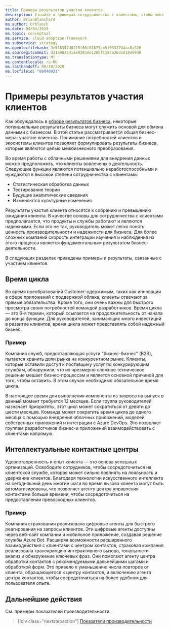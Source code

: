 ```yaml
---
title: Примеры результатов участия клиентов
description: Узнайте о примерах сотрудничества с клиентами, чтобы понять потребности клиентов и экосистему вокруг них в процессе преобразования бизнес-процессов.
author: BrianBlanchard
ms.author: brblanch
ms.date: 04/04/2019
ms.topic: conceptual
ms.service: cloud-adoption-framework
ms.subservice: strategy
ms.openlocfilehash: 3e538347d8215f66f81875ce5f0532744ac0a526
ms.sourcegitcommit: d31a9043d1ae9283ed126bf118ca26d1d18d6948
ms.translationtype: MT
ms.contentlocale: ru-RU
ms.lasthandoff: 08/10/2020
ms.locfileid: "88040931"
---
```

<!-- cSpell:ignore ExakTime -->

# <a name="examples-of-customer-engagement-outcomes"></a>Примеры результатов участия клиентов

Как обсуждалось в [обзоре результатов бизнеса](./index.md), некоторые потенциальные результаты бизнеса могут служить основой для обмена данными с бизнесом. В этой статье рассматривается общая бизнес-мера: участие клиентов. Понимание потребностей клиентов и экосистемы клиентов позволяет формулировать результаты бизнеса, которые являются целью межбизнесного преобразования.

Во время работы с облачными решениями для внедрения данных можно предположить, что клиенты вовлечены в деятельность. Следующие функции являются потенциально неработоспособными и нуждаются в высокой степени сотрудничества с клиентами:

- Статистическая обработка данных
- Тестирование теории
- Будущие аналитические сведения
- Изменяются культурные изменения

Результаты участия клиента относятся к собранию и превышению ожидания клиента. В качестве основы для сотрудничества с клиентами предполагается, что продукты и службы работают и являются надежными. Если это не так, руководитель может легко понять ценность производительности и надежности для бизнеса. Для более сложных компаний скорость интеграции изучения и наблюдения из этого процесса является фундаментальным результатом бизнес-деятельности.

В следующих разделах приведены примеры и результаты, связанные с участием клиентов.

## <a name="cycle-time"></a>Время цикла

Во время преобразований Customer-одержимым, таких как инновации в сфере приложений с поддержкой облака, клиенты отвечают за прямые обязательства. Кроме того, они очень важны для быстрого просмотра своих потребностей командой разработчиков. Время цикла — это 6-я термин, который ссылается на продолжительность от начала до конца функции. Для руководителей, занимающих много инвестиций в развитие клиентов, время цикла может представлять собой надежный бизнес.

### <a name="example"></a>Пример

Компания служб, предоставляющая услуги "бизнес-бизнес" (B2B), пытается хранить доли рынка на конкурентном рынке. Клиенты, которые оставили доступ к поставщику услуг по конкурирующим службам, обнаружили, что их чрезмерно сложное техническое решение мешает бизнес-процессам и является основной причиной для того, чтобы оставить. В этом случае необходимо обязательное время цикла.

В настоящее время для выполнения компонента из запроса на выпуск в данный момент требуется 12 месяцев. Если группа руководителей назначает приоритеты, этот цикл может сократиться от девяти до шести месяцев. Команда может сократить время цикла до одного месяца с помощью внедрения облачных приложений, моделей собственных приложений и интеграции с Azure DevOps. Это позволяет группам разработчиков бизнес-и приложений взаимодействовать с клиентами напрямую.

## <a name="intelligent-contact-center"></a>Интеллектуальные контактные центры

Удовлетворенность и опыт клиента — это основа успешных организаций. Освободите сотрудников, чтобы сосредоточиться на клиентской службе, которая может сильно повлиять на лояльность и удержание клиентов. Благодаря технологии искусственного интеллекта на сегодняшний день многие шаги во время вызова клиента могут быть автоматизированы, что позволяет агенту центра управления контактами больше времени, чтобы сосредоточиться на предоставлении превосходных клиентов.

### <a name="example"></a>Пример

Компания страхования реализовала цифровые агенты для быстрого реагирования на запросы клиентов. Эти цифровые агенты доступны через веб-сайт компании и мобильное приложение, создавая решение службы Azure Bot. Расширяя возможности расширенного взаимодействия с клиентами с центром контактов, страховая компания реализовала транскрипцию интерактивного вызова, тональности анализ и обнаружение ключевых фраз. Они помогают агенту центра обработки контактов с рекомендуемыми дальнейшими шагами и обработкой форм. Это привело к уменьшению числа повторов от клиента, обращающегося к центру контактов, и включению агента центра контактов, чтобы сосредоточиться на более удобном для пользователя опыте.

## <a name="next-steps"></a>Дальнейшие действия

См. примеры показателей производительности.

> [!div class="nextstepaction"]
> [Показатели производительности](./performance-outcomes.md)
